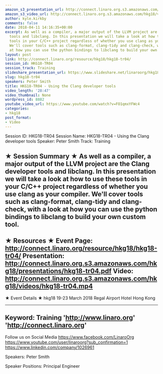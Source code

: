 ```yaml
---
amazon_s3_presentation_url: http://connect.linaro.org.s3.amazonaws.com/hkg18/presentations/hkg18-tr04.pdf
amazon_s3_video_url: http://connect.linaro.org.s3.amazonaws.com/hkg18/videos/hkg18-tr04.mp4
author: kyle.kirkby
comments: false
date: 2018-04-11 14:16:35+00:00
excerpt: As well as a compiler, a major output of the LLVM project are the Clang developer
  tools and libclang. In this presentation we will take a look at how to use these
  tools in your C/C++ project regardless of whether you use clang as your compiler.
  We'll cover tools such as clang-format, clang-tidy and clang-check, with a look
  at how you can use the python bindings to libclang to build your own custom tool.
layout: post
link: http://connect.linaro.org/resource/hkg18/hkg18-tr04/
session_id: HKG18-TR04
session_track: Training
slideshare_presentation_url: https://www.slideshare.net/linaroorg/hkg18tr04-using-the-clang-developer-tools
slug: hkg18-tr04
speakers: Peter Smith
title: HKG18-TR04 - Using the Clang developer tools
video_length: '28:47'
video_thumbnail: None
wordpress_id: 8882
youtube_video_url: https://www.youtube.com/watch?v=FO1qmxYFWc4
categories:
- hkg18
post_format:
- Video
---
```


Session ID: HKG18-TR04
Session Name: HKG18-TR04 - Using the Clang developer tools
Speaker: Peter Smith
Track: Training


★ Session Summary ★
As well as a compiler, a major output of the LLVM project are the Clang developer tools and libclang. In this presentation we will take a look at how to use these tools in your C/C++ project regardless of whether you use clang as your compiler. We'll cover tools such as clang-format, clang-tidy and clang-check, with a look at how you can use the python bindings to libclang to build your own custom tool.
---------------------------------------------------
★ Resources ★
Event Page: http://connect.linaro.org/resource/hkg18/hkg18-tr04/
Presentation: http://connect.linaro.org.s3.amazonaws.com/hkg18/presentations/hkg18-tr04.pdf
Video: http://connect.linaro.org.s3.amazonaws.com/hkg18/videos/hkg18-tr04.mp4
 ---------------------------------------------------
★ Event Details ★
hkg18
19-23 March 2018 
Regal Airport Hotel Hong Kong

---------------------------------------------------
Keyword: Training
'http://www.linaro.org'
'http://connect.linaro.org'
---------------------------------------------------
Follow us on Social Media
https://www.facebook.com/LinaroOrg
https://www.youtube.com/user/linaroorg?sub_confirmation=1
https://www.linkedin.com/company/1026961

Speakers: Peter Smith

Speaker Positions: Principal Engineer


